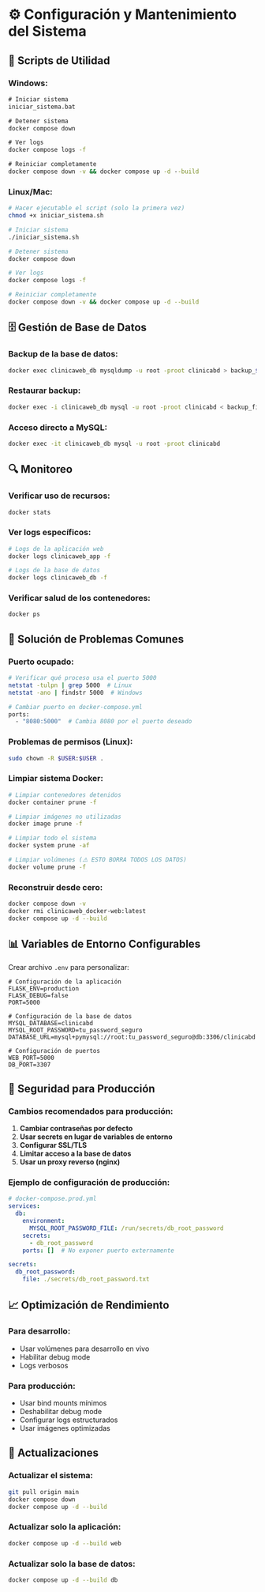 # ⚙️ Configuración y Mantenimiento del Sistema

## 🔧 Scripts de Utilidad

### Windows:
```cmd
# Iniciar sistema
iniciar_sistema.bat

# Detener sistema
docker compose down

# Ver logs
docker compose logs -f

# Reiniciar completamente
docker compose down -v && docker compose up -d --build
```

### Linux/Mac:
```bash
# Hacer ejecutable el script (solo la primera vez)
chmod +x iniciar_sistema.sh

# Iniciar sistema
./iniciar_sistema.sh

# Detener sistema
docker compose down

# Ver logs
docker compose logs -f

# Reiniciar completamente
docker compose down -v && docker compose up -d --build
```

## 🗄️ Gestión de Base de Datos

### Backup de la base de datos:
```bash
docker exec clinicaweb_db mysqldump -u root -proot clinicabd > backup_$(date +%Y%m%d_%H%M%S).sql
```

### Restaurar backup:
```bash
docker exec -i clinicaweb_db mysql -u root -proot clinicabd < backup_file.sql
```

### Acceso directo a MySQL:
```bash
docker exec -it clinicaweb_db mysql -u root -proot clinicabd
```

## 🔍 Monitoreo

### Verificar uso de recursos:
```bash
docker stats
```

### Ver logs específicos:
```bash
# Logs de la aplicación web
docker logs clinicaweb_app -f

# Logs de la base de datos
docker logs clinicaweb_db -f
```

### Verificar salud de los contenedores:
```bash
docker ps
```

## 🚨 Solución de Problemas Comunes

### Puerto ocupado:
```bash
# Verificar qué proceso usa el puerto 5000
netstat -tulpn | grep 5000  # Linux
netstat -ano | findstr 5000  # Windows

# Cambiar puerto en docker-compose.yml
ports:
  - "8080:5000"  # Cambia 8080 por el puerto deseado
```

### Problemas de permisos (Linux):
```bash
sudo chown -R $USER:$USER .
```

### Limpiar sistema Docker:
```bash
# Limpiar contenedores detenidos
docker container prune -f

# Limpiar imágenes no utilizadas
docker image prune -f

# Limpiar todo el sistema
docker system prune -af

# Limpiar volúmenes (⚠️ ESTO BORRA TODOS LOS DATOS)
docker volume prune -f
```

### Reconstruir desde cero:
```bash
docker compose down -v
docker rmi clinicaweb_docker-web:latest
docker compose up -d --build
```

## 📊 Variables de Entorno Configurables

Crear archivo `.env` para personalizar:

```env
# Configuración de la aplicación
FLASK_ENV=production
FLASK_DEBUG=false
PORT=5000

# Configuración de la base de datos
MYSQL_DATABASE=clinicabd
MYSQL_ROOT_PASSWORD=tu_password_seguro
DATABASE_URL=mysql+pymysql://root:tu_password_seguro@db:3306/clinicabd

# Configuración de puertos
WEB_PORT=5000
DB_PORT=3307
```

## 🔐 Seguridad para Producción

### Cambios recomendados para producción:

1. **Cambiar contraseñas por defecto**
2. **Usar secrets en lugar de variables de entorno**
3. **Configurar SSL/TLS**
4. **Limitar acceso a la base de datos**
5. **Usar un proxy reverso (nginx)**

### Ejemplo de configuración de producción:
```yaml
# docker-compose.prod.yml
services:
  db:
    environment:
      MYSQL_ROOT_PASSWORD_FILE: /run/secrets/db_root_password
    secrets:
      - db_root_password
    ports: []  # No exponer puerto externamente

secrets:
  db_root_password:
    file: ./secrets/db_root_password.txt
```

## 📈 Optimización de Rendimiento

### Para desarrollo:
- Usar volúmenes para desarrollo en vivo
- Habilitar debug mode
- Logs verbosos

### Para producción:
- Usar bind mounts mínimos
- Deshabilitar debug mode
- Configurar logs estructurados
- Usar imágenes optimizadas

## 🔄 Actualizaciones

### Actualizar el sistema:
```bash
git pull origin main
docker compose down
docker compose up -d --build
```

### Actualizar solo la aplicación:
```bash
docker compose up -d --build web
```

### Actualizar solo la base de datos:
```bash
docker compose up -d --build db
```
